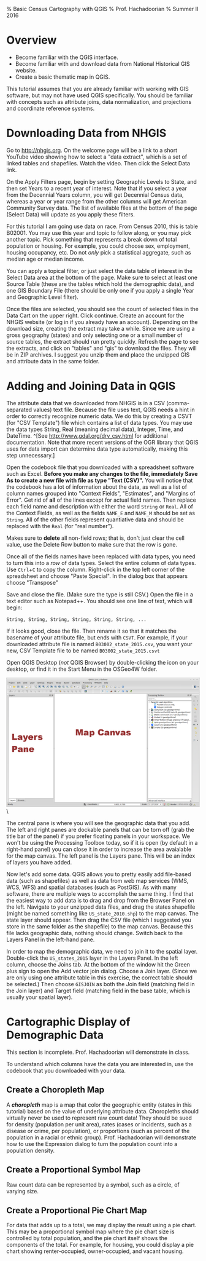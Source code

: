 % Basic Census Cartography with QGIS
% Prof. Hachadoorian
% Summer II 2016

# Overview


* Become familiar with the QGIS interface.
* Become familiar with and download data from National Historical GIS website.
* Create a basic thematic map in QGIS.

This tutorial assumes that you are already familiar with working with GIS software, but may not have used QGIS specifically. You should be familiar with concepts such as attribute joins, data normalization, and projections and coordinate reference systems.

# Downloading Data from NHGIS

Go to <http://nhgis.org>. On the welcome page will be a link to a short YouTube video showing how to select a "data extract", which is a set of linked tables and shapefiles. Watch the video. Then click the Select Data link.

On the Apply Filters page, begin by setting Geographic Levels to State, and then set Years to a recent year of interest. Note that if you select a year from the Decennial Years column, you will get Decennial Census data, whereas a year or year range from the other columns will get American Community Survey data. The list of available files at the bottom of the page (Select Data) will update as you apply these filters.

For this tutorial I am going use data on race. From Census 2010, this is table B02001. You may use this year and topic to follow along, or you may pick another topic. Pick something that represents a break down of total population or housing. For example, you could choose sex, employment, housing occupancy, etc. Do not *only* pick a statistical aggregate, such as median age or median income.

You can apply a topical filter, or just select the data table of interest in the Select Data area at the bottom of the page. Make sure to select at least one Source Table (these are the tables which hold the demographic data), and one GIS Boundary File (there should be only one if you apply a single Year and Geographic Level filter).

Once the files are selected, you should see the count of selected files in the Data Cart on the upper right. Click continue. Create an account for the NHGIS website (or log in if you already have an account). Depending on the download size, creating the extract may take a while. Since we are using a gross geography (states) and only selecting one or a small number of source tables, the extract should run pretty quickly. Refresh the page to see the extracts, and click on "tables" and "gis" to download the files. They will be in ZIP archives. I suggest you unzip them and place the unzipped GIS and attribute data in the same folder.

# Adding and Joining Data in QGIS

The attribute data that we downloaded from NHGIS is in a CSV (comma-separated values) text file. Because the file uses text, QGIS needs a hint in order to correctly recognize numeric data. We do this by creating a CSVT (for "CSV Template") file which contains a list of data types. You may use the data types String, Real (meaning decimal data), Integer, Time, and DateTime. ^[See <http://www.gdal.org/drv_csv.html> for additional documentation. Note that more recent versions of the OGR library that QGIS uses for data import can determine data type automatically, making this step unnecessary.]

Open the codebook file that you downloaded with a spreadsheet software such as Excel. **Before you make any changes to the file, immediately Save As to create a new file with file as type "Text (CSV)".** You will notice that the codebook has a lot of information about the data, as well as a list of column names grouped into "Context Fields", "Estimates", and "Margins of Error". Get rid of **all** of the lines except for actual field names. Then replace each field name and description with either the word `String` or `Real`. All of the Context Fields, as well as the fields `NAME_E` and `NAME_M` should be set as `String`. All of the other fields represent quantiative data and should be replaced with the `Real` (for "real number").

Makes sure to **delete** all non-field rows; that is, don't just clear the cell value, use the Delete Row button to make sure that the row is gone.

Once all of the fields names have been replaced with data types, you need to turn this into a *row* of data types. Select the entire column of data types. Use `Ctrl`+`C` to copy the column. Right-click in the top left corner of the spreadsheet and choose "Paste Special". In the dialog box that appears choose "Transpose"

Save and close the file. (Make sure the type is still CSV.) Open the file in a text editor such as Notepad++. You should see one line of text, which will begin:

```
String, String, String, String, String, String, ...
```

If it looks good, close the file. Then rename it so that it matches the basename of your attribute file, but ends with `CSVT`. For example, if your downloaded attribute file is named `B03002_state_2015.csv`, you want your new, CSV Template file to be named `B03002_state_2015.csvt`

Open QGIS Desktop (*not* QGIS Browser) by double-clicking the icon on your desktop, or find it in the Start Menu in the OSGeo4W folder.

![The main QGIS window](images/QgisDesktop.png)\ 

The central pane is where you will see the geographic data that you add. The left and right panes are dockable panels that can be torn off (grab the title bar of the panel) if you prefer floating panels in your workspace. We won't be using the Processing Toolbox today, so if it is open (by default in a right-hand panel) you can close it in order to increase the area avaialable for the map canvas. The left panel is the Layers pane. This will be an index of layers you have added.

Now let's add some data. QGIS allows you to pretty easily add file-based data (such as shapefiles) as well as data from web map services (WMS, WCS, WFS) and spatial databases (such as PostGIS). As with many software, there are multiple ways to accomplish the same thing. I find that the easiest way to add data is to drag and drop from the Browser Panel on the left. Navigate to your unzipped data files, and drag the states shapefile (might be named something like `US_state_2010.shp`) to the map canvas. The state layer should appear. Then drag the CSV file (which I suggested you store in the same folder as the shapefile) to the map canvas. Because this file lacks geographic data, nothing should change. Switch back to the Layers Panel in the left-hand pane.

In order to map the demographic data, we need to join it to the spatial layer. Double-click the `US_states_2015` layer in the Layers Panel. In the left column, choose the Joins tab. At the bottom of the window hit the Green plus sign to open the Add vector join dialog. Choose a Join layer. (Since we are only using one attribute table in this exercise, the correct table should be selected.) Then choose `GISJOIN` as both the Join field (matching field in the Join layer) and Target field (matching field in the base table, which is usually your spatial layer).

# Cartographic Display of Demographic Data

This section is incomplete. Prof. Hachadoorian will demonstrate in class.

To understand which columns have the data you are interested in, use the codebook that you downloaded with your data.

## Create a Choropleth Map

A ***choropleth*** map is a map that color the geographic entity (states in this tutorial) based on the value of underlying attribute data. Choropleths should virtually never be used to represent raw count data! They should be sued for density (population per unit area), rates (cases or incidents, such as a disease or crime, per population), or proportions (such as percent of the population in a racial or ethnic group). Prof. Hachadoorian will demonstrate how to use the Expression dialog to turn the population count into a population density.

## Create a Proportional Symbol Map

Raw count data can be represented by a symbol, such as a circle, of varying size.

## Create a Proportional Pie Chart Map

For data that adds up to a total, we may display the result using a pie chart. This may be a proportional symbol map where the pie chart size is controlled by total population, and the pie chart itself shows the components of the total. For example, for housing, you could display a pie chart showing renter-occupied, owner-occupied, and vacant housing.
